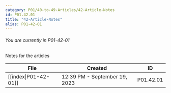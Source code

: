 ```yaml
---
category: P01/40-to-49-Articles/42-Article-Notes
id: P01.42.01
title: "42-Article-Notes"
alias: P01-42-01
---
```

###### You are currently in P01-42-01

Notes for the articles

| File                                                                                      | Created                       | ID        |
| ----------------------------------------------------------------------------------------- | ----------------------------- | --------- |
| [[index\|P01-42-01]] | 12:39 PM - September 19, 2023 | P01.42.01 |

